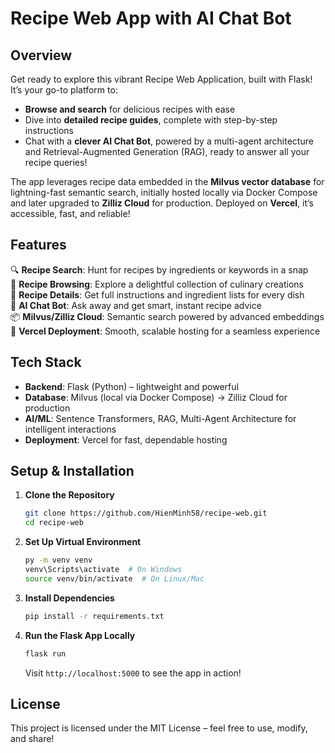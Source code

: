 # Recipe Web App with AI Chat Bot

## Overview

Get ready to explore this vibrant Recipe Web Application, built with Flask! It’s your go-to platform to:

- **Browse and search** for delicious recipes with ease
- Dive into **detailed recipe guides**, complete with step-by-step instructions
- Chat with a **clever AI Chat Bot**, powered by a multi-agent architecture and Retrieval-Augmented Generation (RAG), ready to answer all your recipe queries!

The app leverages recipe data embedded in the **Milvus vector database** for lightning-fast semantic search, initially hosted locally via Docker Compose and later upgraded to **Zilliz Cloud** for production. Deployed on **Vercel**, it’s accessible, fast, and reliable!

## Features

🔍 **Recipe Search**: Hunt for recipes by ingredients or keywords in a snap  
📖 **Recipe Browsing**: Explore a delightful collection of culinary creations  
🥘 **Recipe Details**: Get full instructions and ingredient lists for every dish  
🤖 **AI Chat Bot**: Ask away and get smart, instant recipe advice  
📦 **Milvus/Zilliz Cloud**: Semantic search powered by advanced embeddings  
🚀 **Vercel Deployment**: Smooth, scalable hosting for a seamless experience  

## Tech Stack

- **Backend**: Flask (Python) – lightweight and powerful  
- **Database**: Milvus (local via Docker Compose) → Zilliz Cloud for production  
- **AI/ML**: Sentence Transformers, RAG, Multi-Agent Architecture for intelligent interactions  
- **Deployment**: Vercel for fast, dependable hosting  

## Setup & Installation

1. **Clone the Repository**  
   ```bash
   git clone https://github.com/HienMinh58/recipe-web.git
   cd recipe-web
   ```

2. **Set Up Virtual Environment**  
   ```bash
   py -m venv venv
   venv\Scripts\activate  # On Windows
   source venv/bin/activate  # On Linux/Mac
   ```

3. **Install Dependencies**  
   ```bash
   pip install -r requirements.txt
   ```

4. **Run the Flask App Locally**  
   ```bash
   flask run
   ```

   Visit `http://localhost:5000` to see the app in action!

## License

This project is licensed under the MIT License – feel free to use, modify, and share!
